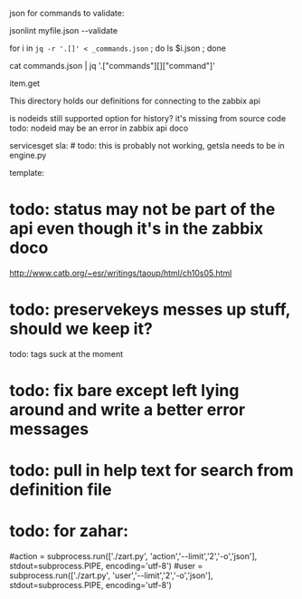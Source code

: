 
json for commands
to validate:


jsonlint myfile.json
--validate



for i in `jq -r '.[]' < _commands.json` ; do ls $i.json ; done



cat  commands.json | jq '.["commands"][]["command"]'


item.get

This directory holds our definitions for connecting to the zabbix api


is nodeids still supported option for history? it's missing from source code
todo: nodeid may be an error in zabbix api doco


servicesget sla:
    # todo: this is probably not working, getsla needs to be in engine.py

template:
# todo: status may not be part of the api even though it's in the zabbix doco

http://www.catb.org/~esr/writings/taoup/html/ch10s05.html

# todo: preservekeys messes up stuff, should we keep it?

todo: tags suck at the moment
# todo: fix bare except left lying around and write a better error messages
# todo: pull in help text for search from definition file

# todo: for zahar: 
#action = subprocess.run(['./zart.py', 'action','--limit','2','-o','json'], stdout=subprocess.PIPE, encoding='utf-8')
#user = subprocess.run(['./zart.py', 'user','--limit','2','-o','json'], stdout=subprocess.PIPE, encoding='utf-8')

